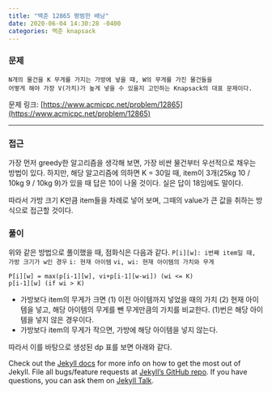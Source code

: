 ```yaml
---
title: "백준 12865 평범한 배낭"
date: 2020-06-04 14:30:28 -0400
categories: 백준 knapsack 
---
```


### 문제
```
N개의 물건을 K 무게를 가지는 가방에 넣을 때, W의 무게를 가진 물건들을
어떻게 해야 가장 V(가치)가 높게 넣을 수 있을지 고민하는 Knapsack의 대표 문제이다.
```
문제 링크: [https://www.acmicpc.net/problem/12865](https://www.acmicpc.net/problem/12865)

---

### 접근

가장 먼저 greedy한 알고리즘을 생각해 보면, 가장 비싼 물건부터 우선적으로 채우는 방법이 있다. 
하지만, 해당 알고리즘에 의하면 K = 30일 때, item이 3개(25kg 10 / 10kg 9 / 10kg 9)가 있을 때 답은 10이 나올 것이다. 실은 답이 18임에도 말이다.

따라서 가방 크기 K만큼 item들을 차례로 넣어 보며, 그때의 value가 큰 값을 취하는 방식으로 접근할 것이다.


### 풀이

위와 같은 방법으로 풀이했을 때, 점화식은 다음과 같다.
`P[i][w]: i번째 item일 때, 가방 크기가 w인 경우`
`i: 현재 아이템` `vi, wi: 현재 아이템의 가치와 무게`
```
P[i][w] = max(p[i-1][w], vi+p[i-1][w-wi]) (wi <= K)
p[i-1][w] (if wi > K)
```
- 가방보다 item의 무게가 크면 (1) 이전 아이템까지 넣었을 때의 가치 (2) 현재 아이템을 넣고, 해당 아이템의 무게를 뺀 무게만큼의 가치를 비교한다. (1)번은 해당 아이템을 넣지 않은 경우이다.
- 가방보다 item의 무게가 작으면, 가방에 해당 아이템을 넣지 않는다.

따라서 이를 바탕으로 생성된 dp 표를 보면 아래와 같다.



Check out the [Jekyll docs][jekyll-docs] for more info on how to get the most out of Jekyll. File all bugs/feature requests at [Jekyll’s GitHub repo][jekyll-gh]. If you have questions, you can ask them on [Jekyll Talk][jekyll-talk].

[jekyll-docs]: https://jekyllrb.com/docs/home
[jekyll-gh]:   https://github.com/jekyll/jekyll
[jekyll-talk]: https://talk.jekyllrb.com/
